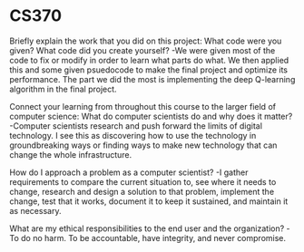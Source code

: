 # CS370
Briefly explain the work that you did on this project: What code were you given? What code did you create yourself?
-We were given most of the code to fix or modify in order to learn what parts do what. We then applied this and some given psuedocode to make the final project and optimize its performance. The part we did the most is implementing the deep Q-learning algorithm in the final project. 

Connect your learning from throughout this course to the larger field of computer science:
  What do computer scientists do and why does it matter?
  -Computer scientists research and push forward the limits of digital technology. I see this as discovering how to use the technology in groundbreaking ways or finding ways to make new technology that can change the whole infrastructure. 
  
  How do I approach a problem as a computer scientist?
  -I gather requirements to compare the current situation to, see where it needs to change, research and design a solution to that problem, implement the change, test that it works, document it to keep it sustained, and maintain it as necessary.
  
  What are my ethical responsibilities to the end user and the organization?
  -To do no harm. To be accountable, have integrity, and never compromise.
  
